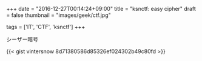+++
date = "2016-12-27T00:14:24+09:00"
title = "ksnctf: easy cipher"
draft = false
thumbnail = "images/geek/ctf.jpg"

tags = ['IT', 'CTF', 'ksnctf']
+++

シーザー暗号

{{< gist vintersnow 8d71380586d85326ef024302b49c80fd >}}

